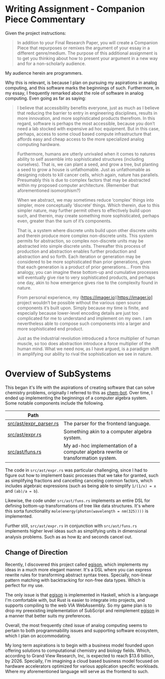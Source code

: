 # Writing Assignment - Companion Piece Commentary

Given the project instructions:

> In addition to your Final Research Paper, you will create a Companion Piece that repurposes or remixes the argument of your essay in a different genre/medium. The purpose of this additional assignment is to get you thinking about how to present your argument in a new way and for a non-scholarly audience. 

My audience herein are programmers.

Why this is relevant, is because I plan on pursuing my aspirations in analog computing, and this software marks the beginnings of such. Furthermore, in my essay, I frequently remarked about the role of software in analog computing. Even going as far as saying:

> I believe that accessibility benefits everyone, just as much as I believe that reducing the barrier to entry in engineering disciplines, results in more innovation, and more sophisticated products therefrom. In this regard, software is perhaps the most accessible, because you don’t need a lab stocked with expensive ad hoc equipment. But in this case, perhaps, access to some cloud based compute infrastructure that affords easy and cheap access to the more specialized analog computing hardware.
>
> Furthermore, humans are utterly unrivaled when it comes to natures ability to self assemble into sophisticated structures (including ourselves). That is, we can plant a seed, and grow a tree, but planting a seed to grow a house is unfathomable. Just as unfathomable as designing robots to kill cancer cells, which again, nature has parallels. Presumably this is due to complex factors that may be abstracted within my proposed computer architecture. (Remember that aforementioned isomorphism?)
>
> When we abstract, we may sometimes reduce ‘complex’ things into simpler, more conceptually ‘discrete’ things. Which therein, due to this simpler nature, may further permit others to effectively build upon such, and therein, may create something more sophisticated, perhaps even, greater than the sum of it’s components.
>
> That is, a system where discrete units build upon other discrete units and therein produce more complex non-discrete units. This system permits for abstraction, so complex non-discrete units may be abstracted into simple discrete units. Thereafter this process of production and abstraction enables further production and abstraction and so forth. Each iteration or generation may be considered to be more sophisticated than prior generations, given that each generation is a product of prior generations... From this analogy, you can imagine these bottom-up and cumulative processes will eventually give rise to very sophisticated products, and perhaps one day, akin to how emergence gives rise to the complexity found in nature.
>
> From personal experience, my (https://imager.io)[https://imager.io] project wouldn’t be possible without the various open source components it’s built upon. Simply because my time is finite, and especially because lower-level encoding details are just too complicated for me to understand and implement on my own. I am nevertheless able to compose such components into a larger and more sophisticated end product.
>
> Just as the industrial revolution introduced a force multiplier of human muscle, so too does abstraction introduce a force multiplier of the human mind. What we need now, as I have argued, is a paradigm shift in amplifying our ability to rival the sophistication we see in nature.

# Overview of SubSystems

This began it's life with the aspirations of creating software that can solve chemistry problems, originally I referred to this as [chem-bot](https://github.com/colbyn/chem-bot). Over time, I ended up implementing the beginnings of a computer algebra system. Some notable components include the following. 

| Path| |
|-----|--|
| [src/ast/expr_parser.rs](https://github.com/colbyn/SubSystems/blob/main/compiler/src/ast/expr_parser.rs)| The parser for the frontend language. |
| [src/ast/expr.rs](https://github.com/colbyn/SubSystems/blob/main/compiler/src/ast/expr.rs)| Something akin to a computer algebra system. |
| [src/ast/funs.rs](https://github.com/colbyn/SubSystems/blob/main/compiler/src/ast/funs.rs)| My ad-hoc implementation of a computer algebra rewrite or transformation system. |

The code in `src/ast/expr.rs` was particular challenging, since I had to figure out how to implement basic processes that we take for granted, such as simplifying fractions and cancelling canceling common factors, which includes algebraic expressions (such as being able to simplify `1/(1/x) = x` and `(ab)/a = b`).

Likewise, the code under `src/ast/funs.rs` implements an entire DSL for defining bottom-up transformations of tree like data structures. It's where this sorta functionality `mole(energy(photon(wavelength = nm(325))))` is implemented. 

Further still, `src/ast/expr.rs` in conjunction with `src/ast/funs.rs` implements higher level ideas such as simplifying units in dimensional analysis problems. Such as as how ㎐ and seconds cancel out.

## Change of Direction

Recently, I discovered this project called [egison](https://www.egison.org), which implements my ideas in a much more elegant manner. It's a DSL where you can express rewrite rules for transforming abstract syntax trees. Specially, non-linear pattern matching with backtracking for non-free data types. Which is perfect for my use. 

The only issue is that [egison](https://www.egison.org) is implemented in Haskell, which is a language I'm comfortable with, but Rust is easier to integrate into projects, and supports compiling to the web VIA WebAssembly. So my game plan is to drop my preexisting implementation of SubScript and reimplement [egison](https://www.egison.org) in a manner that better suits my preferences. 

Overall, the most frequently cited issue of analog computing seems to pertain to both programmability issues and supporting software ecosystem, which I plan on accommodating. 

My long term aspirations is to begin with a business model founded upon offering solutions to computational chemistry and biology fields. Which, according to Grand View Research, Inc, is expected to reach $13.6 billion, by 2026. Specially, I'm imagining a cloud based business model focused on hardware accelerators optimized for various application specific workloads. Where my aforementioned language will serve as the frontend to such.

